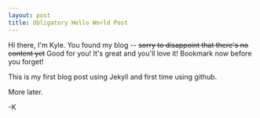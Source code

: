 ```yaml
---
layout: post
title: Obligatory Hello World Post
---
```


Hi there, I'm Kyle. You found my blog -- ~~sorry to disappoint that there's no content yet~~ Good for you! It's great and you'll love it! Bookmark now before you forget!

This is my first blog post using Jekyll and first time using github. 

More later.

-K
